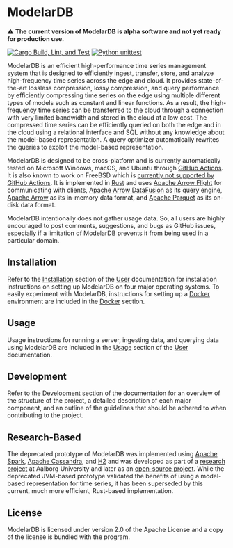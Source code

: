 # ModelarDB
:warning: **The current version of ModelarDB is alpha software and not yet ready for production use.**

[![Cargo Build, Lint, and Test](https://github.com/ModelarData/ModelarDB-RS/actions/workflows/cargo-build-lint-and-test-on-pr-and-push.yml/badge.svg)](https://github.com/ModelarData/ModelarDB-RS/actions/workflows/cargo-build-lint-and-test-on-pr-and-push.yml)
[![Python unittest](https://github.com/ModelarData/ModelarDB-RS/actions/workflows/python-unittest-on-pr-and-push.yml/badge.svg)](https://github.com/ModelarData/ModelarDB-RS/actions/workflows/python-unittest-on-pr-and-push.yml)

ModelarDB is an efficient high-performance time series management system that is designed to efficiently ingest, 
transfer, store, and analyze high-frequency time series across the edge and cloud. It provides state-of-the-art 
lossless compression, lossy compression, and query performance by efficiently compressing time series on the edge 
using multiple different types of models such as constant and linear functions. As a result, the high-frequency time 
series can be transferred to the cloud through a connection with very limited bandwidth and stored in the cloud at 
a low cost. The compressed time series can be efficiently queried on both the edge and in the cloud using a relational 
interface and SQL without any knowledge about the model-based representation. A query optimizer automatically rewrites 
the queries to exploit the model-based representation.

ModelarDB is designed to be cross-platform and is currently automatically tested on Microsoft Windows, macOS, and Ubuntu 
through [GitHub Actions](https://github.com/ModelarData/ModelarDB-RS/actions). It is also known to work on FreeBSD which 
is [currently not supported by GitHub Actions](https://github.com/actions/runner/issues/385). It is implemented in 
[Rust](https://www.rust-lang.org/) and uses [Apache Arrow Flight](https://github.com/apache/arrow-rs/tree/master/arrow-flight) 
for communicating with clients, [Apache Arrow DataFusion](https://github.com/apache/arrow-datafusion) as its query 
engine, [Apache Arrow](https://github.com/apache/arrow-rs) as its in-memory data format, and 
[Apache Parquet](https://github.com/apache/arrow-rs/tree/master/parquet) as its on-disk data format.

ModelarDB intentionally does not gather usage data. So, all users are highly encouraged to post comments, suggestions,
and bugs as GitHub issues, especially if a limitation of ModelarDB prevents it from being used in a particular domain.

## Installation
Refer to the [Installation](docs/user/README.md#installation) section of the [User](docs/user/README.md) documentation 
for installation instructions on setting up ModelarDB on four major operating systems. To easily experiment with 
ModelarDB, instructions for setting up a [Docker](https://docs.docker.com/) environment are included in the 
[Docker](docs/user/README.md#docker) section.

## Usage
Usage instructions for running a server, ingesting data, and querying data using ModelarDB are included in the 
[Usage](docs/user/README.md#usage) section of the [User](docs/user/README.md) documentation.

## Development
Refer to the [Development](docs/dev/README.md) section of the documentation for an overview of the structure of the 
project, a detailed description of each major component, and an outline of the guidelines that should be adhered 
to when contributing to the project.

## Research-Based
The deprecated prototype of ModelarDB was implemented using [Apache Spark](https://www.h2database.com/html/main.html),
[Apache Cassandra](https://cassandra.apache.org/_/index.html), and [H2](https://www.h2database.com/html/main.html)
and was developed as part of a [research project](https://github.com/skejserjensen/ModelarDB) at Aalborg University and
later as an [open-source project](https://github.com/ModelarData/ModelarDB). While the deprecated JVM-based prototype 
validated the benefits of using a model-based representation for time series, it has been superseded by this current,
much more efficient, Rust-based implementation.

## License
ModelarDB is licensed under version 2.0 of the Apache License and a copy of the
license is bundled with the program.
